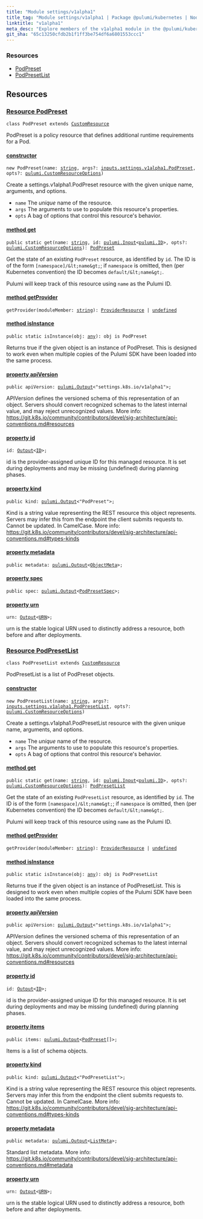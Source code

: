 ```yaml
---
title: "Module settings/v1alpha1"
title_tag: "Module settings/v1alpha1 | Package @pulumi/kubernetes | Node.js SDK"
linktitle: "v1alpha1"
meta_desc: "Explore members of the v1alpha1 module in the @pulumi/kubernetes package."
git_sha: "65c13250cfdb2b1f1ff3be754df6a6801553ccc1"
---
```


<!-- WARNING: this page was generated by a tool. Do not edit it by hand. -->
<!-- To change it, please see https://github.com/pulumi/docs/tree/master/tools/tscdocgen. -->




<h3>Resources</h3>
<ul class="api">
    <li><a href="#PodPreset"><span class="symbol resource"></span>PodPreset</a></li>
    <li><a href="#PodPresetList"><span class="symbol resource"></span>PodPresetList</a></li>
</ul>




<h2 id="resources">Resources</h2>
<h3 class="pdoc-module-header" id="PodPreset" data-link-title="PodPreset">
    <a href="https://github.com/pulumi/pulumi-kubernetes/blob/{{< param git_sha >}}/sdk/nodejs/settings/v1alpha1/PodPreset.ts#L13">
        Resource <strong>PodPreset</strong>
    </a>
</h3>

<pre class="highlight"><code><span class='kr'>class</span> <span class='nx'>PodPreset</span> <span class='kr'>extends</span> <a href='/docs/reference/pkg/nodejs/pulumi/pulumi/#CustomResource'>CustomResource</a></code></pre>

PodPreset is a policy resource that defines additional runtime requirements for a Pod.

<h4 class="pdoc-member-header" id="PodPreset-constructor">
<a class="pdoc-child-name" href="https://github.com/pulumi/pulumi-kubernetes/blob/{{< param git_sha >}}/sdk/nodejs/settings/v1alpha1/PodPreset.ts#L64"> <b>constructor</b></a>
</h4>


<pre class="highlight"><code><span class='kd'></span><span class='kd'>new</span> PodPreset(name: <span class='kd'><a href='https://developer.mozilla.org/en-US/docs/Web/JavaScript/Reference/Global_Objects/String'>string</a></span>, args?: <a href='/docs/reference/pkg/nodejs/pulumi/kubernetes/types/input/#PodPreset'>inputs.settings.v1alpha1.PodPreset</a>, opts?: <a href='/docs/reference/pkg/nodejs/pulumi/pulumi/#CustomResourceOptions'>pulumi.CustomResourceOptions</a>)</code></pre>


Create a settings.v1alpha1.PodPreset resource with the given unique name, arguments, and options.

* `name` The _unique_ name of the resource.
* `args` The arguments to use to populate this resource&#39;s properties.
* `opts` A bag of options that control this resource&#39;s behavior.

<h4 class="pdoc-member-header" id="PodPreset-get">
<a class="pdoc-child-name" href="https://github.com/pulumi/pulumi-kubernetes/blob/{{< param git_sha >}}/sdk/nodejs/settings/v1alpha1/PodPreset.ts#L47">method <b>get</b></a>
</h4>


<pre class="highlight"><code><span class='kd'>public static </span>get(name: <span class='kd'><a href='https://developer.mozilla.org/en-US/docs/Web/JavaScript/Reference/Global_Objects/String'>string</a></span>, id: <a href='/docs/reference/pkg/nodejs/pulumi/pulumi/#Input'>pulumi.Input</a>&lt;<a href='/docs/reference/pkg/nodejs/pulumi/pulumi/#ID'>pulumi.ID</a>&gt;, opts?: <a href='/docs/reference/pkg/nodejs/pulumi/pulumi/#CustomResourceOptions'>pulumi.CustomResourceOptions</a>): <a href='#PodPreset'>PodPreset</a></code></pre>


Get the state of an existing `PodPreset` resource, as identified by `id`.
The ID is of the form `[namespace]/&lt;name&gt;`; if `namespace` is omitted, then (per
Kubernetes convention) the ID becomes `default/&lt;name&gt;`.

Pulumi will keep track of this resource using `name` as the Pulumi ID.

<h4 class="pdoc-member-header" id="PodPreset-getProvider">
<a class="pdoc-child-name" href="https://github.com/pulumi/pulumi-kubernetes/blob/{{< param git_sha >}}/sdk/nodejs/settings/v1alpha1/PodPreset.ts#L13">method <b>getProvider</b></a>
</h4>


<pre class="highlight"><code><span class='kd'></span>getProvider(moduleMember: <span class='kd'><a href='https://developer.mozilla.org/en-US/docs/Web/JavaScript/Reference/Global_Objects/String'>string</a></span>): <a href='/docs/reference/pkg/nodejs/pulumi/pulumi/#ProviderResource'>ProviderResource</a> | <span class='kd'><a href='https://developer.mozilla.org/en-US/docs/Web/JavaScript/Reference/Global_Objects/undefined'>undefined</a></span></code></pre>

<h4 class="pdoc-member-header" id="PodPreset-isInstance">
<a class="pdoc-child-name" href="https://github.com/pulumi/pulumi-kubernetes/blob/{{< param git_sha >}}/sdk/nodejs/settings/v1alpha1/PodPreset.ts#L58">method <b>isInstance</b></a>
</h4>


<pre class="highlight"><code><span class='kd'>public static </span>isInstance(obj: <span class='kd'><a href='https://www.typescriptlang.org/docs/handbook/basic-types.html#any'>any</a></span>): obj is PodPreset</code></pre>


Returns true if the given object is an instance of PodPreset.  This is designed to work even
when multiple copies of the Pulumi SDK have been loaded into the same process.

<h4 class="pdoc-member-header" id="PodPreset-apiVersion">
<a class="pdoc-child-name" href="https://github.com/pulumi/pulumi-kubernetes/blob/{{< param git_sha >}}/sdk/nodejs/settings/v1alpha1/PodPreset.ts#L20">property <b>apiVersion</b></a>
</h4>

<pre class="highlight"><code><span class='kd'>public </span>apiVersion: <a href='/docs/reference/pkg/nodejs/pulumi/pulumi/#Output'>pulumi.Output</a>&lt;<span class='s2'>"settings.k8s.io/v1alpha1"</span>&gt;;</code></pre>

APIVersion defines the versioned schema of this representation of an object. Servers should
convert recognized schemas to the latest internal value, and may reject unrecognized
values. More info:
https://git.k8s.io/community/contributors/devel/sig-architecture/api-conventions.md#resources

<h4 class="pdoc-member-header" id="PodPreset-id">
<a class="pdoc-child-name" href="https://github.com/pulumi/pulumi-kubernetes/blob/{{< param git_sha >}}/sdk/nodejs/settings/v1alpha1/PodPreset.ts#L13">property <b>id</b></a>
</h4>

<pre class="highlight"><code><span class='kd'></span>id: <a href='/docs/reference/pkg/nodejs/pulumi/pulumi/#Output'>Output</a>&lt;<a href='/docs/reference/pkg/nodejs/pulumi/pulumi/#ID'>ID</a>&gt;;</code></pre>

id is the provider-assigned unique ID for this managed resource.  It is set during
deployments and may be missing (undefined) during planning phases.

<h4 class="pdoc-member-header" id="PodPreset-kind">
<a class="pdoc-child-name" href="https://github.com/pulumi/pulumi-kubernetes/blob/{{< param git_sha >}}/sdk/nodejs/settings/v1alpha1/PodPreset.ts#L28">property <b>kind</b></a>
</h4>

<pre class="highlight"><code><span class='kd'>public </span>kind: <a href='/docs/reference/pkg/nodejs/pulumi/pulumi/#Output'>pulumi.Output</a>&lt;<span class='s2'>"PodPreset"</span>&gt;;</code></pre>

Kind is a string value representing the REST resource this object represents. Servers may
infer this from the endpoint the client submits requests to. Cannot be updated. In
CamelCase. More info:
https://git.k8s.io/community/contributors/devel/sig-architecture/api-conventions.md#types-kinds

<h4 class="pdoc-member-header" id="PodPreset-metadata">
<a class="pdoc-child-name" href="https://github.com/pulumi/pulumi-kubernetes/blob/{{< param git_sha >}}/sdk/nodejs/settings/v1alpha1/PodPreset.ts#L31">property <b>metadata</b></a>
</h4>

<pre class="highlight"><code><span class='kd'>public </span>metadata: <a href='/docs/reference/pkg/nodejs/pulumi/pulumi/#Output'>pulumi.Output</a>&lt;<a href='/docs/reference/pkg/nodejs/pulumi/kubernetes/types/output/#ObjectMeta'>ObjectMeta</a>&gt;;</code></pre>
<h4 class="pdoc-member-header" id="PodPreset-spec">
<a class="pdoc-child-name" href="https://github.com/pulumi/pulumi-kubernetes/blob/{{< param git_sha >}}/sdk/nodejs/settings/v1alpha1/PodPreset.ts#L34">property <b>spec</b></a>
</h4>

<pre class="highlight"><code><span class='kd'>public </span>spec: <a href='/docs/reference/pkg/nodejs/pulumi/pulumi/#Output'>pulumi.Output</a>&lt;<a href='/docs/reference/pkg/nodejs/pulumi/kubernetes/types/output/#PodPresetSpec'>PodPresetSpec</a>&gt;;</code></pre>
<h4 class="pdoc-member-header" id="PodPreset-urn">
<a class="pdoc-child-name" href="https://github.com/pulumi/pulumi-kubernetes/blob/{{< param git_sha >}}/sdk/nodejs/settings/v1alpha1/PodPreset.ts#L13">property <b>urn</b></a>
</h4>

<pre class="highlight"><code><span class='kd'></span>urn: <a href='/docs/reference/pkg/nodejs/pulumi/pulumi/#Output'>Output</a>&lt;<a href='/docs/reference/pkg/nodejs/pulumi/pulumi/#URN'>URN</a>&gt;;</code></pre>

urn is the stable logical URN used to distinctly address a resource, both before and after
deployments.

<h3 class="pdoc-module-header" id="PodPresetList" data-link-title="PodPresetList">
    <a href="https://github.com/pulumi/pulumi-kubernetes/blob/{{< param git_sha >}}/sdk/nodejs/settings/v1alpha1/PodPresetList.ts#L13">
        Resource <strong>PodPresetList</strong>
    </a>
</h3>

<pre class="highlight"><code><span class='kr'>class</span> <span class='nx'>PodPresetList</span> <span class='kr'>extends</span> <a href='/docs/reference/pkg/nodejs/pulumi/pulumi/#CustomResource'>CustomResource</a></code></pre>

PodPresetList is a list of PodPreset objects.

<h4 class="pdoc-member-header" id="PodPresetList-constructor">
<a class="pdoc-child-name" href="https://github.com/pulumi/pulumi-kubernetes/blob/{{< param git_sha >}}/sdk/nodejs/settings/v1alpha1/PodPresetList.ts#L69"> <b>constructor</b></a>
</h4>


<pre class="highlight"><code><span class='kd'></span><span class='kd'>new</span> PodPresetList(name: <span class='kd'><a href='https://developer.mozilla.org/en-US/docs/Web/JavaScript/Reference/Global_Objects/String'>string</a></span>, args?: <a href='/docs/reference/pkg/nodejs/pulumi/kubernetes/types/input/#PodPresetList'>inputs.settings.v1alpha1.PodPresetList</a>, opts?: <a href='/docs/reference/pkg/nodejs/pulumi/pulumi/#CustomResourceOptions'>pulumi.CustomResourceOptions</a>)</code></pre>


Create a settings.v1alpha1.PodPresetList resource with the given unique name, arguments, and options.

* `name` The _unique_ name of the resource.
* `args` The arguments to use to populate this resource&#39;s properties.
* `opts` A bag of options that control this resource&#39;s behavior.

<h4 class="pdoc-member-header" id="PodPresetList-get">
<a class="pdoc-child-name" href="https://github.com/pulumi/pulumi-kubernetes/blob/{{< param git_sha >}}/sdk/nodejs/settings/v1alpha1/PodPresetList.ts#L52">method <b>get</b></a>
</h4>


<pre class="highlight"><code><span class='kd'>public static </span>get(name: <span class='kd'><a href='https://developer.mozilla.org/en-US/docs/Web/JavaScript/Reference/Global_Objects/String'>string</a></span>, id: <a href='/docs/reference/pkg/nodejs/pulumi/pulumi/#Input'>pulumi.Input</a>&lt;<a href='/docs/reference/pkg/nodejs/pulumi/pulumi/#ID'>pulumi.ID</a>&gt;, opts?: <a href='/docs/reference/pkg/nodejs/pulumi/pulumi/#CustomResourceOptions'>pulumi.CustomResourceOptions</a>): <a href='#PodPresetList'>PodPresetList</a></code></pre>


Get the state of an existing `PodPresetList` resource, as identified by `id`.
The ID is of the form `[namespace]/&lt;name&gt;`; if `namespace` is omitted, then (per
Kubernetes convention) the ID becomes `default/&lt;name&gt;`.

Pulumi will keep track of this resource using `name` as the Pulumi ID.

<h4 class="pdoc-member-header" id="PodPresetList-getProvider">
<a class="pdoc-child-name" href="https://github.com/pulumi/pulumi-kubernetes/blob/{{< param git_sha >}}/sdk/nodejs/settings/v1alpha1/PodPresetList.ts#L13">method <b>getProvider</b></a>
</h4>


<pre class="highlight"><code><span class='kd'></span>getProvider(moduleMember: <span class='kd'><a href='https://developer.mozilla.org/en-US/docs/Web/JavaScript/Reference/Global_Objects/String'>string</a></span>): <a href='/docs/reference/pkg/nodejs/pulumi/pulumi/#ProviderResource'>ProviderResource</a> | <span class='kd'><a href='https://developer.mozilla.org/en-US/docs/Web/JavaScript/Reference/Global_Objects/undefined'>undefined</a></span></code></pre>

<h4 class="pdoc-member-header" id="PodPresetList-isInstance">
<a class="pdoc-child-name" href="https://github.com/pulumi/pulumi-kubernetes/blob/{{< param git_sha >}}/sdk/nodejs/settings/v1alpha1/PodPresetList.ts#L63">method <b>isInstance</b></a>
</h4>


<pre class="highlight"><code><span class='kd'>public static </span>isInstance(obj: <span class='kd'><a href='https://www.typescriptlang.org/docs/handbook/basic-types.html#any'>any</a></span>): obj is PodPresetList</code></pre>


Returns true if the given object is an instance of PodPresetList.  This is designed to work even
when multiple copies of the Pulumi SDK have been loaded into the same process.

<h4 class="pdoc-member-header" id="PodPresetList-apiVersion">
<a class="pdoc-child-name" href="https://github.com/pulumi/pulumi-kubernetes/blob/{{< param git_sha >}}/sdk/nodejs/settings/v1alpha1/PodPresetList.ts#L20">property <b>apiVersion</b></a>
</h4>

<pre class="highlight"><code><span class='kd'>public </span>apiVersion: <a href='/docs/reference/pkg/nodejs/pulumi/pulumi/#Output'>pulumi.Output</a>&lt;<span class='s2'>"settings.k8s.io/v1alpha1"</span>&gt;;</code></pre>

APIVersion defines the versioned schema of this representation of an object. Servers should
convert recognized schemas to the latest internal value, and may reject unrecognized
values. More info:
https://git.k8s.io/community/contributors/devel/sig-architecture/api-conventions.md#resources

<h4 class="pdoc-member-header" id="PodPresetList-id">
<a class="pdoc-child-name" href="https://github.com/pulumi/pulumi-kubernetes/blob/{{< param git_sha >}}/sdk/nodejs/settings/v1alpha1/PodPresetList.ts#L13">property <b>id</b></a>
</h4>

<pre class="highlight"><code><span class='kd'></span>id: <a href='/docs/reference/pkg/nodejs/pulumi/pulumi/#Output'>Output</a>&lt;<a href='/docs/reference/pkg/nodejs/pulumi/pulumi/#ID'>ID</a>&gt;;</code></pre>

id is the provider-assigned unique ID for this managed resource.  It is set during
deployments and may be missing (undefined) during planning phases.

<h4 class="pdoc-member-header" id="PodPresetList-items">
<a class="pdoc-child-name" href="https://github.com/pulumi/pulumi-kubernetes/blob/{{< param git_sha >}}/sdk/nodejs/settings/v1alpha1/PodPresetList.ts#L25">property <b>items</b></a>
</h4>

<pre class="highlight"><code><span class='kd'>public </span>items: <a href='/docs/reference/pkg/nodejs/pulumi/pulumi/#Output'>pulumi.Output</a>&lt;<a href='/docs/reference/pkg/nodejs/pulumi/kubernetes/types/output/#PodPreset'>PodPreset</a>[]&gt;;</code></pre>

Items is a list of schema objects.

<h4 class="pdoc-member-header" id="PodPresetList-kind">
<a class="pdoc-child-name" href="https://github.com/pulumi/pulumi-kubernetes/blob/{{< param git_sha >}}/sdk/nodejs/settings/v1alpha1/PodPresetList.ts#L33">property <b>kind</b></a>
</h4>

<pre class="highlight"><code><span class='kd'>public </span>kind: <a href='/docs/reference/pkg/nodejs/pulumi/pulumi/#Output'>pulumi.Output</a>&lt;<span class='s2'>"PodPresetList"</span>&gt;;</code></pre>

Kind is a string value representing the REST resource this object represents. Servers may
infer this from the endpoint the client submits requests to. Cannot be updated. In
CamelCase. More info:
https://git.k8s.io/community/contributors/devel/sig-architecture/api-conventions.md#types-kinds

<h4 class="pdoc-member-header" id="PodPresetList-metadata">
<a class="pdoc-child-name" href="https://github.com/pulumi/pulumi-kubernetes/blob/{{< param git_sha >}}/sdk/nodejs/settings/v1alpha1/PodPresetList.ts#L39">property <b>metadata</b></a>
</h4>

<pre class="highlight"><code><span class='kd'>public </span>metadata: <a href='/docs/reference/pkg/nodejs/pulumi/pulumi/#Output'>pulumi.Output</a>&lt;<a href='/docs/reference/pkg/nodejs/pulumi/kubernetes/types/output/#ListMeta'>ListMeta</a>&gt;;</code></pre>

Standard list metadata. More info:
https://git.k8s.io/community/contributors/devel/sig-architecture/api-conventions.md#metadata

<h4 class="pdoc-member-header" id="PodPresetList-urn">
<a class="pdoc-child-name" href="https://github.com/pulumi/pulumi-kubernetes/blob/{{< param git_sha >}}/sdk/nodejs/settings/v1alpha1/PodPresetList.ts#L13">property <b>urn</b></a>
</h4>

<pre class="highlight"><code><span class='kd'></span>urn: <a href='/docs/reference/pkg/nodejs/pulumi/pulumi/#Output'>Output</a>&lt;<a href='/docs/reference/pkg/nodejs/pulumi/pulumi/#URN'>URN</a>&gt;;</code></pre>

urn is the stable logical URN used to distinctly address a resource, both before and after
deployments.



